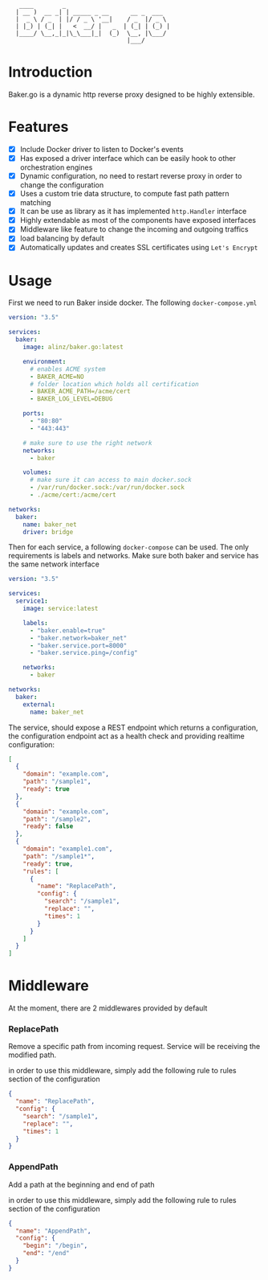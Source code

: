 ```
   ____        _
  | __ )  __ _| | _____ _ __      __ _  ___
  |  _ \ / _  | |/ / _ \ '__|    / _  |/ _ \
  | |_) | (_| |   <  __/ |   _  | (_| | (_) |
  |____/ \__,_|_|\_\___|_|  (_)  \__, |\___/
                                 |___/
```

# Introduction

Baker.go is a dynamic http reverse proxy designed to be highly extensible.

# Features

- [x] Include Docker driver to listen to Docker's events
- [x] Has exposed a driver interface which can be easily hook to other orchestration engines
- [x] Dynamic configuration, no need to restart reverse proxy in order to change the configuration
- [x] Uses a custom trie data structure, to compute fast path pattern matching
- [x] It can be use as library as it has implemented `http.Handler` interface
- [x] Highly extendable as most of the components have exposed interfaces
- [x] Middleware like feature to change the incoming and outgoing traffics
- [x] load balancing by default
- [x] Automatically updates and creates SSL certificates using `Let's Encrypt`

# Usage

First we need to run Baker inside docker. The following `docker-compose.yml`

```yml
version: "3.5"

services:
  baker:
    image: alinz/baker.go:latest

    environment:
      # enables ACME system
      - BAKER_ACME=NO
      # folder location which holds all certification
      - BAKER_ACME_PATH=/acme/cert
      - BAKER_LOG_LEVEL=DEBUG

    ports:
      - "80:80"
      - "443:443"

    # make sure to use the right network
    networks:
      - baker

    volumes:
      # make sure it can access to main docker.sock
      - /var/run/docker.sock:/var/run/docker.sock
      - ./acme/cert:/acme/cert

networks:
  baker:
    name: baker_net
    driver: bridge
```

Then for each service, a following `docker-compose` can be used. The only requirements is labels and networks. Make sure both baker and service has the same network interface

```yml
version: "3.5"

services:
  service1:
    image: service:latest

    labels:
      - "baker.enable=true"
      - "baker.network=baker_net"
      - "baker.service.port=8000"
      - "baker.service.ping=/config"

    networks:
      - baker

networks:
  baker:
    external:
      name: baker_net
```

The service, should expose a REST endpoint which returns a configuration, the configuration endpoint act as a health check and providing realtime configuration:

```json
[
  {
    "domain": "example.com",
    "path": "/sample1",
    "ready": true
  },
  {
    "domain": "example.com",
    "path": "/sample2",
    "ready": false
  },
  {
    "domain": "example1.com",
    "path": "/sample1*",
    "ready": true,
    "rules": [
      {
        "name": "ReplacePath",
        "config": {
          "search": "/sample1",
          "replace": "",
          "times": 1
        }
      }
    ]
  }
]
```

# Middleware

At the moment, there are 2 middlewares provided by default

### ReplacePath

Remove a specific path from incoming request. Service will be receiving the modified path.

in order to use this middleware, simply add the following rule to rules section of the configuration

```json
{
  "name": "ReplacePath",
  "config": {
    "search": "/sample1",
    "replace": "",
    "times": 1
  }
}
```

### AppendPath

Add a path at the beginning and end of path

in order to use this middleware, simply add the following rule to rules section of the configuration

```json
{
  "name": "AppendPath",
  "config": {
    "begin": "/begin",
    "end": "/end"
  }
}
```
